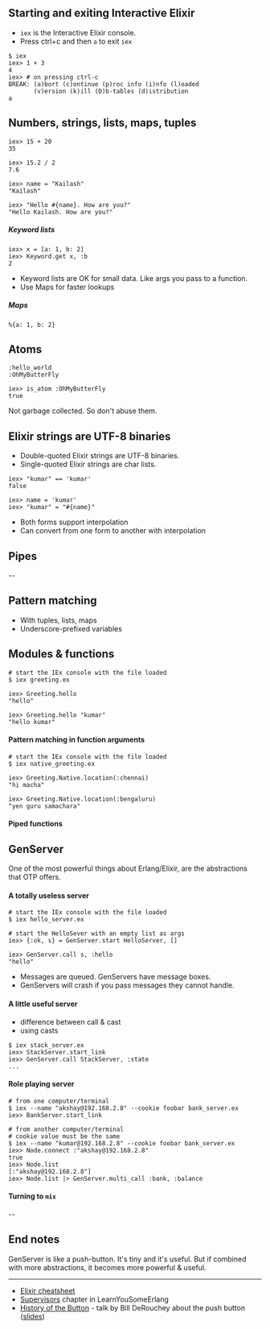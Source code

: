 ## Starting and exiting Interactive Elixir

* `iex` is the Interactive Elixir console.
* Press ctrl+c and then `a` to exit `iex`

```
$ iex
iex> 1 + 3
4
iex> # on pressing ctrl-c
BREAK: (a)bort (c)ontinue (p)roc info (i)nfo (l)oaded
       (v)ersion (k)ill (D)b-tables (d)istribution
a
```

## Numbers, strings, lists, maps, tuples

```
iex> 15 + 20
35

iex> 15.2 / 2
7.6

iex> name = "Kailash"
"Kailash"

iex> "Hello #{name}. How are you?"
"Hello Kailash. How are you?"
```

##### Keyword lists

```
iex> x = [a: 1, b: 2]
iex> Keyword.get x, :b
2
```

* Keyword lists are OK for small data. Like args you pass to a function.
* Use Maps for faster lookups

##### Maps

```
%{a: 1, b: 2}
```

## Atoms

```
:hello_world
:OhMyButterFly
```

```
iex> is_atom :OhMyButterFly
true
```

Not garbage collected. So don't abuse them.

## Elixir strings are UTF-8 binaries

* Double-quoted Elixir strings are UTF-8 binaries.
* Single-quoted Elixir strings are char lists.

```
iex> "kumar" == 'kumar'
false

iex> name = 'kumar'
iex> "kumar" = "#{name}"
```

* Both forms support interpolation
* Can convert from one form to another with interpolation

## Pipes

--

## Pattern matching

* With tuples, lists, maps
* Underscore-prefixed variables

## Modules & functions

```
# start the IEx console with the file loaded
$ iex greeting.ex

iex> Greeting.hello
"hello"

iex> Greeting.hello "kumar"
"hello kumar"
```

#### Pattern matching in function arguments

```
# start the IEx console with the file loaded
$ iex native_greeting.ex

iex> Greeting.Native.location(:chennai)
"hi macha"

iex> Greeting.Native.location(:bengaluru)
"yen guru samachara"
```

#### Piped functions



## GenServer

One of the most powerful things about Erlang/Elixir, are the abstractions that OTP offers.

#### A totally useless server

```
# start the IEx console with the file loaded
$ iex hello_server.ex

# start the HelloSever with an empty list as args
iex> {:ok, s} = GenServer.start HelloServer, []

iex> GenServer.call s, :hello
"hello"
```

* Messages are queued. GenServers have message boxes.
* GenServers will crash if you pass messages they cannot handle.

#### A little useful server

* difference between call & cast
* using casts

```
$ iex stack_server.ex
iex> StackServer.start_link
iex> GenServer.call StackServer, :state
...
```

#### Role playing server

```
# from one computer/terminal
$ iex --name "akshay@192.168.2.8" --cookie foobar bank_server.ex
iex> BankServer.start_link

# from another computer/terminal
# cookie value must be the same
$ iex --name "kumar@192.168.2.8" --cookie foobar bank_server.ex
iex> Node.connect :"akshay@192.168.2.8"
true
iex> Node.list
[:"akshay@192.168.2.8"]
iex> Node.list |> GenServer.multi_call :bank, :balance
```

#### Turning to `mix`

--

## End notes

GenServer is like a push-button. It's tiny and it's useful. But if combined with more abstractions, it becomes more powerful & useful.

----

* [Elixir cheatsheet](https://media.pragprog.com/titles/elixir/ElixirCheat.pdf)
* [Supervisors](http://learnyousomeerlang.com/supervisors) chapter in LearnYouSomeErlang
* [History of the Button](https://www.youtube.com/watch?v=zdwUbhm-8Mw) - talk by Bill DeRouchey about the push button ([slides](http://www.slideshare.net/billder/history-of-the-button-at-sxsw))
